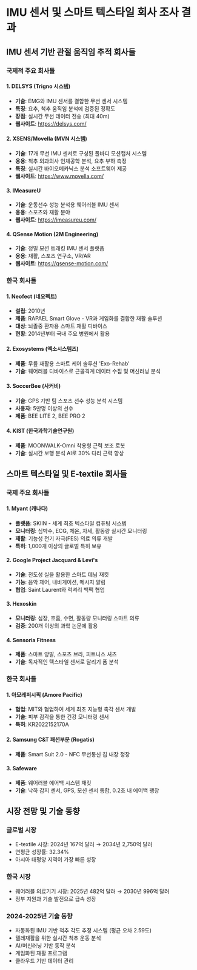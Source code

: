 # IMU 센서 및 스마트 텍스타일 회사 조사 결과

## IMU 센서 기반 관절 움직임 추적 회사들

### 국제적 주요 회사들

#### 1. DELSYS (Trigno 시스템)
- **기술**: EMG와 IMU 센서를 결합한 무선 센서 시스템
- **특징**: 요추, 척추 움직임 분석에 검증된 정확도
- **장점**: 실시간 무선 데이터 전송 (최대 40m)
- **웹사이트**: https://delsys.com/

#### 2. XSENS/Movella (MVN 시스템)
- **기술**: 17개 무선 IMU 센서로 구성된 풀바디 모션캡처 시스템
- **응용**: 척추 외과의사 인체공학 분석, 요추 부하 측정
- **특징**: 실시간 바이오메카닉스 분석 소프트웨어 제공
- **웹사이트**: https://www.movella.com/

#### 3. IMeasureU
- **기술**: 운동선수 성능 분석용 웨어러블 IMU 센서
- **응용**: 스포츠와 재활 분야
- **웹사이트**: https://imeasureu.com/

#### 4. QSense Motion (2M Engineering)
- **기술**: 정밀 모션 트래킹 IMU 센서 플랫폼
- **응용**: 재활, 스포츠 연구소, VR/AR
- **웹사이트**: https://qsense-motion.com/

### 한국 회사들

#### 1. Neofect (네오펙트)
- **설립**: 2010년
- **제품**: RAPAEL Smart Glove - VR과 게임화를 결합한 재활 솔루션
- **대상**: 뇌졸중 환자용 스마트 재활 디바이스
- **현황**: 2014년부터 국내 주요 병원에서 활용

#### 2. Exosystems (엑소시스템즈)
- **제품**: 무릎 재활용 스마트 케어 솔루션 'Exo-Rehab'
- **기술**: 웨어러블 디바이스로 근골격계 데이터 수집 및 머신러닝 분석

#### 3. SoccerBee (사커비)
- **기술**: GPS 기반 팀 스포츠 선수 성능 분석 시스템
- **사용자**: 5만명 이상의 선수
- **제품**: BEE LITE 2, BEE PRO 2

#### 4. KIST (한국과학기술연구원)
- **제품**: MOONWALK-Omni 착용형 근력 보조 로봇
- **기술**: 실시간 보행 분석 AI로 30% 다리 근력 향상

## 스마트 텍스타일 및 E-textile 회사들

### 국제 주요 회사들

#### 1. Myant (캐나다)
- **플랫폼**: SKIIN - 세계 최초 텍스타일 컴퓨팅 시스템
- **모니터링**: 심박수, ECG, 체온, 자세, 활동량 실시간 모니터링
- **재활**: 기능성 전기 자극(FES) 의료 의류 개발
- **특허**: 1,000개 이상의 글로벌 특허 보유

#### 2. Google Project Jacquard & Levi's
- **기술**: 전도성 실을 활용한 스마트 데님 재킷
- **기능**: 음악 제어, 내비게이션, 메시지 알림
- **협업**: Saint Laurent와 럭셔리 백팩 협업

#### 3. Hexoskin
- **모니터링**: 심장, 호흡, 수면, 활동량 모니터링 스마트 의류
- **검증**: 200개 이상의 과학 논문에 활용

#### 4. Sensoria Fitness
- **제품**: 스마트 양말, 스포츠 브라, 피트니스 셔츠
- **기술**: 독자적인 텍스타일 센서로 달리기 폼 분석

### 한국 회사들

#### 1. 아모레퍼시픽 (Amore Pacific)
- **협업**: MIT와 협업하여 세계 최초 지능형 촉각 센서 개발
- **기술**: 피부 감각을 통한 건강 모니터링 센서
- **특허**: KR2022152170A

#### 2. Samsung C&T 패션부문 (Rogatis)
- **제품**: Smart Suit 2.0 - NFC 무선통신 칩 내장 정장

#### 3. Safeware
- **제품**: 웨어러블 에어백 시스템 재킷
- **기술**: 낙하 감지 센서, GPS, 모션 센서 통합, 0.2초 내 에어백 팽창

## 시장 전망 및 기술 동향

### 글로벌 시장
- E-textile 시장: 2024년 167억 달러 → 2034년 2,750억 달러
- 연평균 성장률: 32.34%
- 아시아 태평양 지역이 가장 빠른 성장

### 한국 시장
- 웨어러블 의료기기 시장: 2025년 482억 달러 → 2030년 996억 달러
- 정부 지원과 기술 발전으로 급속 성장

### 2024-2025년 기술 동향
- 자동화된 IMU 기반 척추 각도 추정 시스템 (평균 오차 2.59도)
- 텔레재활을 위한 실시간 척추 운동 분석
- AI/머신러닝 기반 동작 분석
- 게임화된 재활 프로그램
- 클라우드 기반 데이터 관리